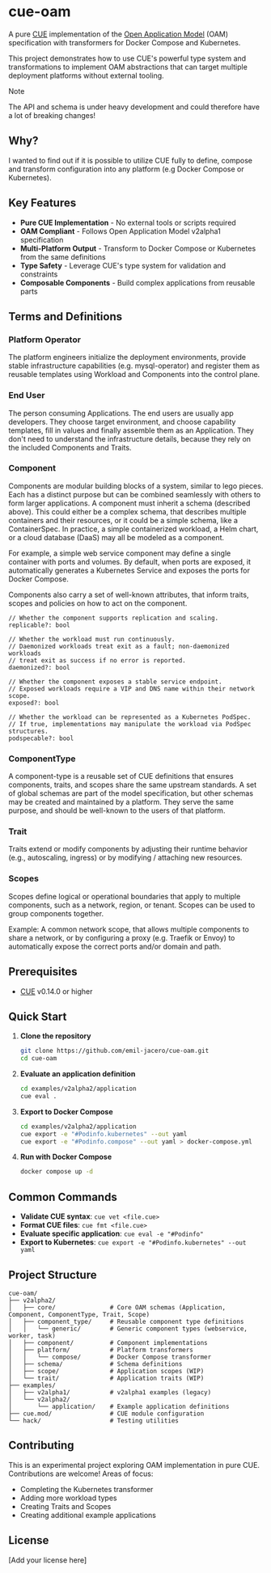 # cue-oam

A pure [CUE](https://cuelang.org) implementation of the [Open Application Model](https://oam.dev) (OAM) specification with transformers for Docker Compose and Kubernetes.

This project demonstrates how to use CUE's powerful type system and transformations to implement OAM abstractions that can target multiple deployment platforms without external tooling.

> [!NOTE]
> The API and schema is under heavy development and could therefore have a lot of breaking changes!

## Why?

I wanted to find out if it is possible to utilize CUE fully to define, compose and transform configuration into any platform (e.g Docker Compose or Kubernetes).

## Key Features

- **Pure CUE Implementation** - No external tools or scripts required
- **OAM Compliant** - Follows Open Application Model v2alpha1 specification
- **Multi-Platform Output** - Transform to Docker Compose or Kubernetes from the same definitions
- **Type Safety** - Leverage CUE's type system for validation and constraints
- **Composable Components** - Build complex applications from reusable parts

## Terms and Definitions

### Platform Operator

The platform engineers initialize the deployment environments, provide stable infrastructure capabilities (e.g. mysql-operator) and register them as reusable templates using Workload and Components into the control plane.

### End User

The person consuming Applications. The end users are usually app developers. They choose target environment, and choose capability templates, fill in values and finally assemble them as an Application. They don't need to understand the infrastructure details, because they rely on the included Components and Traits.

### Component

Components are modular building blocks of a system, similar to lego pieces. Each has a distinct purpose but can be combined seamlessly with others to form larger applications.
A component must inherit a schema (described above). This could either be a complex schema, that describes multiple containers and their resources, or it could be a simple schema, like a ContainerSpec.
In practice, a simple containerized workload, a Helm chart, or a cloud database (DaaS) may all be modeled as a component.

For example, a simple web service component may define a single container with ports and volumes. By default, when ports are exposed, it automatically generates a Kubernetes Service and exposes the ports for Docker Compose.

Components also carry a set of well-known attributes, that inform traits, scopes and policies on how to act on the component.

```cue
// Whether the component supports replication and scaling.
replicable?: bool

// Whether the workload must run continuously. 
// Daemonized workloads treat exit as a fault; non-daemonized workloads 
// treat exit as success if no error is reported.
daemonized?: bool

// Whether the component exposes a stable service endpoint.
// Exposed workloads require a VIP and DNS name within their network scope.
exposed?: bool

// Whether the workload can be represented as a Kubernetes PodSpec.
// If true, implementations may manipulate the workload via PodSpec structures.
podspecable?: bool
```

### ComponentType

A component-type is a reusable set of CUE definitions that ensures components, traits, and scopes share the same upstream standards.
A set of global schemas are part of the model specification, but other schemas may be created and maintained by a platform. They serve the same purpose, and should be well-known to the users of that platform.

### Trait

Traits extend or modify components by adjusting their runtime behavior (e.g., autoscaling, ingress) or by modifying / attaching new resources.

### Scopes

Scopes define logical or operational boundaries that apply to multiple components, such as a network, region, or tenant. Scopes can be used to group components together.

Example: A common network scope, that allows multiple components to share a network, or by configuring a proxy (e.g. Traefik or Envoy) to automatically expose the correct ports and/or domain and path.

## Prerequisites

- [CUE](https://cuelang.org/docs/install/) v0.14.0 or higher

## Quick Start

1. **Clone the repository**

   ```bash
   git clone https://github.com/emil-jacero/cue-oam.git
   cd cue-oam
   ```

2. **Evaluate an application definition**

   ```bash
   cd examples/v2alpha2/application
   cue eval .
   ```

3. **Export to Docker Compose**

   ```bash
   cd examples/v2alpha2/application
   cue export -e "#Podinfo.kubernetes" --out yaml
   cue export -e "#Podinfo.compose" --out yaml > docker-compose.yml
   ```

4. **Run with Docker Compose**

   ```bash
   docker compose up -d
   ```

## Common Commands

- **Validate CUE syntax**: `cue vet <file.cue>`
- **Format CUE files**: `cue fmt <file.cue>`
- **Evaluate specific application**: `cue eval -e "#Podinfo"`
- **Export to Kubernetes**: `cue export -e "#Podinfo.kubernetes" --out yaml`

## Project Structure

```shell
cue-oam/
├── v2alpha2/
│   ├── core/               # Core OAM schemas (Application, Component, ComponentType, Trait, Scope)
│   ├── component_type/     # Reusable component type definitions
│   │   └── generic/        # Generic component types (webservice, worker, task)
│   ├── component/          # Component implementations
│   ├── platform/           # Platform transformers
│   │   └── compose/        # Docker Compose transformer
│   ├── schema/             # Schema definitions
│   ├── scope/              # Application scopes (WIP)
│   └── trait/              # Application traits (WIP)
├── examples/
│   ├── v2alpha1/           # v2alpha1 examples (legacy)
│   └── v2alpha2/
│       └── application/    # Example application definitions
├── cue.mod/                # CUE module configuration
└── hack/                   # Testing utilities
```

## Contributing

This is an experimental project exploring OAM implementation in pure CUE. Contributions are welcome! Areas of focus:

- Completing the Kubernetes transformer
- Adding more workload types
- Creating Traits and Scopes
- Creating additional example applications

## License

[Add your license here]
